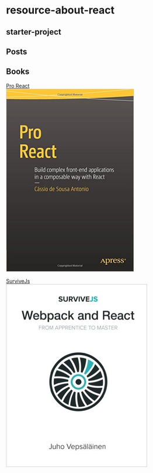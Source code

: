 # resource-about-react

## starter-project

## Posts

## Books
[Pro React](http://www.pro-react.com/ "Pro React")  
![Pro React](/images/proreact.jpg "Pro React")

[SurviveJs](https://survivejs.com/ "survivejs")  
![SurviveJs](/images/survivejs.jpg "SurviveJs")